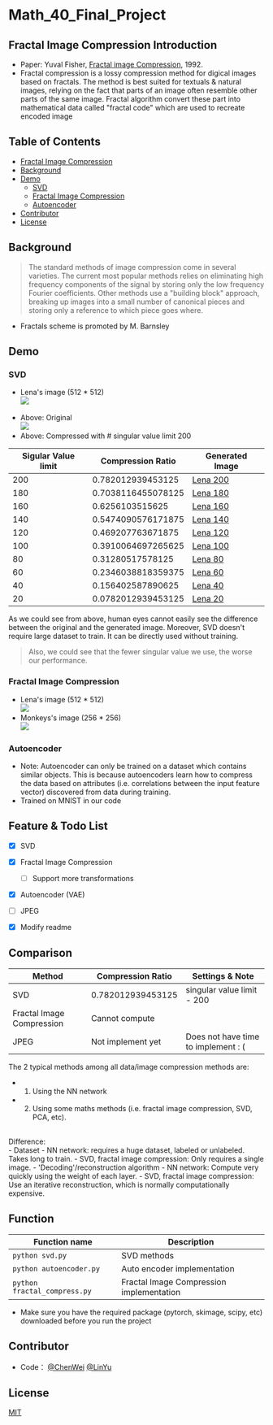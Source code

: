 # Math_40_Final_Project


## Fractal Image Compression Introduction
- Paper: Yuval Fisher, [Fractal image Compression](https://moodle2.brandeis.edu/pluginfile.php/2743626/mod_folder/content/0/1992_Fisher.pdf?attredirects=0), 1992.
- Fractal compression is a lossy compression method for digical images based on fractals. The method is best suited for textuals & natural images, relying on the fact that parts of an image often resemble other parts of the same image. Fractal algorithm convert these part into mathematical data called "fractal code" which are used to recreate encoded image

## Table of Contents
  - [Fractal Image Compression](#Fractal-Image-Compression-Introduction)
  - [Background](#Background)
  - [Demo](#Demo)
    - [SVD](#SVD)
    - [Fractal Image Compression](#Fractal-Image-Compression)
    - [Autoencoder](#Autoencoder)
  - [Contributor](#Contributor)
  - [License](#License)

## Background
> The standard methods of image compression come in several varieties. The current most popular methods relies on eliminating high frequency components of the signal by storing only the low frequency Fourier coefficients. Other methods use a "building block" approach, breaking up images into a small number of canonical pieces and storing only a reference to which piece goes where.  <br />
- Fractals scheme is promoted by M. Barnsley

## Demo

### SVD
- Lena's image (512 * 512)                                                                                       <br />
![](https://github.com/MRSA-J/Fractal_Image_Compression_40/blob/main/data/lena.jpg)                              <br />
* Above: Original                                                                                                <br />
![](https://github.com/MRSA-J/Fractal_Image_Compression_40/blob/main/data/lena_svd/lena_svd_generated_200.jpg)   <br />
* Above: Compressed with # singular value limit 200                                                              <br />

| Sigular Value limit    | Compression Ratio      |  Generated Image                                                                                              |
| ---------------------- | -----------------------| ------------------------------------------------------------------------------------------------------------- |
| 200                    | 0.782012939453125      | [Lena 200](https://github.com/MRSA-J/Fractal_Image_Compression_40/blob/main/data/lena_svd/lena_svd_generated_200.jpg)  |
| 180                    | 0.7038116455078125     | [Lena 180](https://github.com/MRSA-J/Fractal_Image_Compression_40/blob/main/data/lena_svd/lena_svd_generated_180.jpg)  |
| 160                    | 0.6256103515625        | [Lena 160](https://github.com/MRSA-J/Fractal_Image_Compression_40/blob/main/data/lena_svd/lena_svd_generated_160.jpg)  |
| 140                    | 0.5474090576171875     | [Lena 140](https://github.com/MRSA-J/Fractal_Image_Compression_40/blob/main/data/lena_svd/lena_svd_generated_140.jpg)  |
| 120                    | 0.469207763671875      | [Lena 120](https://github.com/MRSA-J/Fractal_Image_Compression_40/blob/main/data/lena_svd/lena_svd_generated_120.jpg)  |
| 100                    | 0.3910064697265625     | [Lena 100](https://github.com/MRSA-J/Fractal_Image_Compression_40/blob/main/data/lena_svd/lena_svd_generated_100.jpg)  |
|  80                    | 0.31280517578125       | [Lena  80](https://github.com/MRSA-J/Fractal_Image_Compression_40/blob/main/data/lena_svd/lena_svd_generated_80.jpg)  |
|  60                    | 0.2346038818359375     | [Lena  60](https://github.com/MRSA-J/Fractal_Image_Compression_40/blob/main/data/lena_svd/lena_svd_generated_60.jpg)  |
|  40                    | 0.156402587890625      | [Lena  40](https://github.com/MRSA-J/Fractal_Image_Compression_40/blob/main/data/lena_svd/lena_svd_generated_40.jpg)  |
|  20                    | 0.0782012939453125     | [Lena  20](https://github.com/MRSA-J/Fractal_Image_Compression_40/blob/main/data/lena_svd/lena_svd_generated_20.jpg)  |


As we could see from above, human eyes cannot easily see the difference between the original and the generated image. Moreover, SVD doesn't require large dataset to train. It can be directly used without training.    <br />

> Also, we could see that the fewer singular value we use, the worse our performance.


### Fractal Image Compression
- Lena's image (512 * 512)                                                                                                <br /> 
![](https://github.com/MRSA-J/Fractal_Image_Compression_40/blob/main/data/lena_fractal/lena_fractal_generated.jpg)        <br />
- Monkeys's image (256 * 256)                                                                                             <br />
![](https://github.com/MRSA-J/Fractal_Image_Compression_40/blob/main/data/monkey_fractal/monkey_fractal_generated.jpg)    <br />

### Autoencoder
- Note: Autoencoder can only be trained on a dataset which contains similar objects. This is because autoencoders learn how to compress the data based on attributes (i.e. correlations between the input feature vector) discovered from data during training. 
- Trained on MNIST in our code


## Feature & Todo List
- [x] SVD
- [x] Fractal Image Compression
    - [ ] Support more transformations
- [x] Autoencoder (VAE)
- [ ] JPEG
- [x] Modify readme
                
                    
## Comparison
| Method                     | Compression Ratio              | Settings & Note                     |
| -------------------------- | ------------------------------ | ----------------------------------- |
| SVD                        | 0.782012939453125              | singular value limit - 200          |
| Fractal Image Compression  | Cannot compute                 |                                     |
| JPEG                       | Not implement yet              | Does not have time to implement : ( |

The 2 typical methods among all data/image compression methods are:   </br>
- 1. Using the NN network
- 2. Using some maths methods (i.e. fractal image compression, SVD, PCA, etc). 

</br>
Difference:   </br>
- Dataset     
  - NN network: requires a huge dataset, labeled or unlabeled. Takes long to train.
  - SVD, fractal image compression: Only requires a single image. 
- 'Decoding'/reconstruction algorithm  
  - NN network: Compute very quickly using the weight of each layer.
  - SVD, fractal image compression: Use an iterative reconstruction, which is normally computationally expensive.


## Function
| Function name                      | Description                                |
| ---------------------------------- | ------------------------------------------ |
| `python svd.py`                    | SVD methods                                |
| `python autoencoder.py`            | Auto encoder implementation                |
| `python fractal_compress.py`       | Fractal Image Compression implementation   |

- Make sure you have the required package (pytorch, skimage, scipy, etc) downloaded before you run the project

## Contributor
- Code：   [@ChenWei](https://github.com/MRSA-J)  [@LinYu](https://github.com/linyu26)


## License
[MIT](LICENSE)
